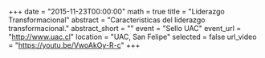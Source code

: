 +++
date = "2015-11-23T00:00:00"
math = true
title = "Liderazgo Transformacional"
abstract = "Caracteristicas del liderazgo transformacional."
abstract_short = ""
event = "Sello UAC"
event_url = "http://www.uac.cl"
location = "UAC, San Felipe"
selected = false
url_video = "https://youtu.be/VwoAkOy-R-c"
+++
